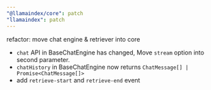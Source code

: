 ```yaml
---
"@llamaindex/core": patch
"llamaindex": patch
---
```


refactor: move chat engine & retriever into core

- `chat` API in BaseChatEngine has changed, Move `stream` option into second parameter.
- `chatHistory` in BaseChatEngine now returns `ChatMessage[] | Promise<ChatMessage[]>`
- add `retrieve-start` and `retrieve-end` event

